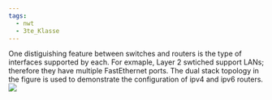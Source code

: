 ```yaml
---
tags:
  - nwt
  - 3te_Klasse
---
```

One distiguishing feature between switches and routers is the type of interfaces supported by each. For exmaple, Layer 2 swtiched support LANs; therefore they have multiple FastEthernet ports. The dual stack topology in the figure is used to demonstrate the configuration of ipv4 and ipv6 routers.
![](Pasted%20image%2020240920113300.png)
